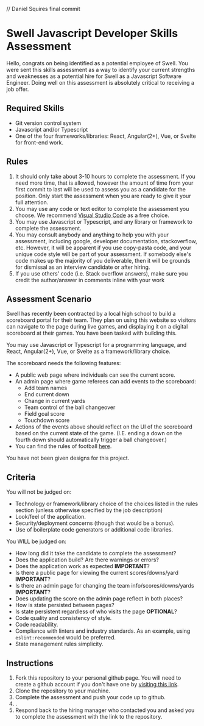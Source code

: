 // Daniel Squires final commit

# Swell Javascript Developer Skills Assessment
Hello, congrats on being identified as a potential employee of Swell. You were sent this skills assessment as a way to identify your current strengths and weaknesses as a potential hire for Swell as a Javascript Software Engineer. Doing well on this assessment is absolutely critical to receiving a job offer.

## Required Skills
- Git version control system
- Javascript and/or Typescript
- One of the four frameworks/libraries: React, Angular(2+), Vue, or Svelte for front-end work.

## Rules
1. It should only take about 3-10 hours to complete the assessment. If you need more time, that is allowed, however the amount of time from your first commit to last will be used to assess you as a candidate for the position. Only start the assessment when you are ready to give it your full attention.
2. You may use any code or text editor to complete the assessment you choose. We recommend [Visual Studio Code](https://code.visualstudio.com/) as a free choice.
3. You may use Javascript or Typescript, and any library or framework to complete the assessment.
4. You may consult anybody and anything to help you with your assessment, including google, developer documentation, stackoverflow, etc. However, it will be apparent if you use copy-pasta code, and your unique code style will be part of your assessment. If somebody else's code makes up the majority of you deliverable, then it will be grounds for dismissal as an interview candidate or after hiring.
5. If you use others' code (i.e. Stack overflow answers), make sure you credit the author/answer in comments inline with your work

## Assessment Scenario
Swell has recently been contracted by a local high school to build a scoreboard portal for their team. They plan on using this website so visitors can navigate to the page during live games, and displaying it on a digital scoreboard at their games. You have been tasked with building this.

You may use Javascript or Typescript for a programming language, and React, Angular(2+), Vue, or Svelte as a framework/library choice.

The scoreboard needs the following features:
- A public web page where individuals can see the current score.
- An admin page where game referees can add events to the scoreboard:
    - Add team names
    - End current down
    - Change in current yards
    - Team control of the ball changeover
    - Field goal score
    - Touchdown score
- Actions of the events above should reflect on the UI of the scoreboard based on the current state of the game. (I.E. ending a down on the fourth down should automatically trigger a ball changeover.)
- You can find the rules of football [here](https://operations.nfl.com/the-rules/2020-nfl-rulebook/).

You have not been given designs for this project.

## Criteria
You will not be judged on:
- Technology or framework/library choice of the choices listed in the rules section (unless otherwise specified by the job description)
- Look/feel of the application.
- Security/deployment concerns (though that would be a bonus).
- Use of boilerplate code generators or additional code libraries.

You WILL be judged on:
- How long did it take the candidate to complete the assessment?
- Does the application build? Are there warnings or errors?
- Does the application work as expected **IMPORTANT**?
- Is there a public page for viewing the current scores/downs/yard **IMPORTANT**?
- Is there an admin page for changing the team info/scores/downs/yards **IMPORTANT**?
- Does updating the score on the admin page reflect in both places?
- How is state persisted between pages?
- Is state persistent regardless of who visits the page **OPTIONAL**?
- Code quality and consistency of style.
- Code readability. 
- Compliance with linters and industry standards. As an example, using `eslint:recommended` would be preferred.
- State management rules simplicity.

## Instructions
1. Fork this repository to your personal github page. You will need to create a github account if you don't have one by [visiting this link](https://github.com/signup?ref_cta=Sign+up&ref_loc=header+logged+out&ref_page=%2F&source=header-home).
2. Clone the repository to your machine.
3. Complete the assessment and push your code up to github.
4. <ADD INSTRUCTIONS FOR LAUNCHING PROJECT HERE>.
5. Respond back to the hiring manager who contacted you and asked you to complete the assessment with the link to the repository.
